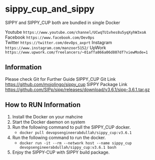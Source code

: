 # sippy_cup_and_sippy
SIPPY and SIPPY_CUP both are bundled in single Docker

Youtube `https://www.youtube.com/channel/UCwqTU1vhes8u5yqXyhW3xoA`
Facebook `https://www.facebook.com/Dev0ps`           
Twitter `https://twitter.com/devOps_axprt`
Instagram `https://www.instagram.com/manzoor5152/`
UpWork `https://www.upwork.com/freelancers/~01affa866a06d807df?viewMode=1`

## Information
Please check Git for Further Guide
SIPPY_CUP Git Link https://github.com/mojolingo/sippy_cup
SIPPY Package Link https://github.com/SIPp/sipp/releases/download/v3.6.1/sipp-3.6.1.tar.gz

## How to RUN Information
1. Install the Docker on your mahcine
2. Start the Docker daemon on system
3. Run the following command to pull the SIPPY_CUP docker.
     -   `docker pull devopsengineerabdullah/sippy_cup:v3.6.1`
4. Run the following command to run the docker.
    -   `docker run -it --rm --network host --name sippy_cup devopsengineerabdullah/sippy_cup:v3.6.1 bash`
5. Enjoy the SIPPY-CUP with SIPPY build package.
